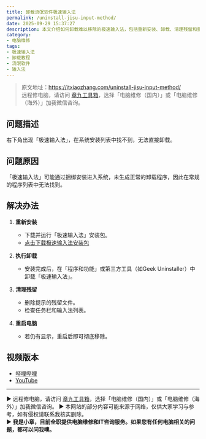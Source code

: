 ```yaml
---
title: 卸载流氓软件极速输入法
permalink: /uninstall-jisu-input-method/
date: 2025-09-29 15:37:27
description: 本文介绍如何卸载难以移除的极速输入法，包括重新安装、卸载、清理残留和重启电脑，彻底清除该流氓软件。
category:
- 电脑维修
tags:
- 极速输入法
- 卸载教程
- 流氓软件
- 输入法
---
```


> 原文地址：<https://itxiaozhang.com/uninstall-jisu-input-method/>  
> 远程修电脑，请访问 [章九工具箱](https://zhang9.com/)，选择「电脑维修（国内）」或「电脑维修（海外）」加我微信咨询。

## 问题描述

右下角出现「极速输入法」，在系统安装列表中找不到，无法直接卸载。

## 问题原因

「极速输入法」可能通过捆绑安装进入系统，未生成正常的卸载程序，因此在常规的程序列表中无法找到。

## 解决办法

1. **重新安装**

   * 下载并运行「极速输入法」安装包。
   * [点击下载极速输入法安装包](https://www.123912.com/s/dptuVv-Ud1W3)

2. **执行卸载**

   * 安装完成后，在「程序和功能」或第三方工具（如Geek Uninstaller）中卸载「极速输入法」。

3. **清理残留**

   * 删除提示的残留文件。
   * 检查任务栏和输入法列表。

4. **重启电脑**

   * 若仍有显示，重启后即可彻底移除。

## 视频版本

* [哔哩哔哩](https://space.bilibili.com/3546607630944387)
* [YouTube](https://www.youtube.com/@itxiaozhang)

---
▶ 远程修电脑，请访问 [章九工具箱](https://zhang9.com/)，选择「电脑维修（国内）」或「电脑维修（海外）」加我微信咨询。
▶ 本网站的部分内容可能来源于网络，仅供大家学习与参考，如有侵权请联系我核实删除。  
▶ **我是小章，目前全职提供电脑维修和IT咨询服务。如果您有任何电脑相关的问题，都可以问我噢。**  
